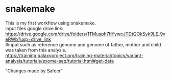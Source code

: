 # snakemake
This is my first workflow using snakemake.
<br>
input files google drive link:
<br>
https://drive.google.com/drive/folders/1TMusph7hYywcJTDtQOkSyk9LE_9veRWb?usp=drive_link
<br>
#input such as reference genome and genome of father, mother and child was taken from this analysis.
<br>
https://training.galaxyproject.org/training-material/topics/variant-analysis/tutorials/exome-seq/tutorial.html#get-data

"Changes made by Safeer"